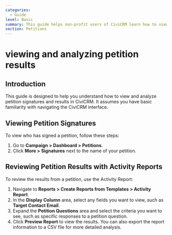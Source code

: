 ```yaml
---
categories:
  - Guide
level: Basic
summary: This guide helps non-profit users of CiviCRM learn how to view and analyze petition signatures and results.
section: Petitions
---
```


# viewing and analyzing petition results

## Introduction
This guide is designed to help you understand how to view and analyze petition signatures and results in CiviCRM. It assumes you have basic familiarity with navigating the CiviCRM interface.

## Viewing Petition Signatures
To view who has signed a petition, follow these steps:

1. Go to **Campaign > Dashboard > Petitions**.
2. Click **More > Signatures** next to the name of your petition.

## Reviewing Petition Results with Activity Reports
To review the results from a petition, use the Activity Report:

1. Navigate to **Reports > Create Reports from Templates > Activity Report**.
2. In the **Display Column** area, select any fields you want to view, such as **Target Contact Email**.
3. Expand the **Petition Questions** area and select the criteria you want to see, such as specific responses to a petition question.
4. Click **Preview Report** to view the results. You can also export the report information to a CSV file for more detailed analysis.
